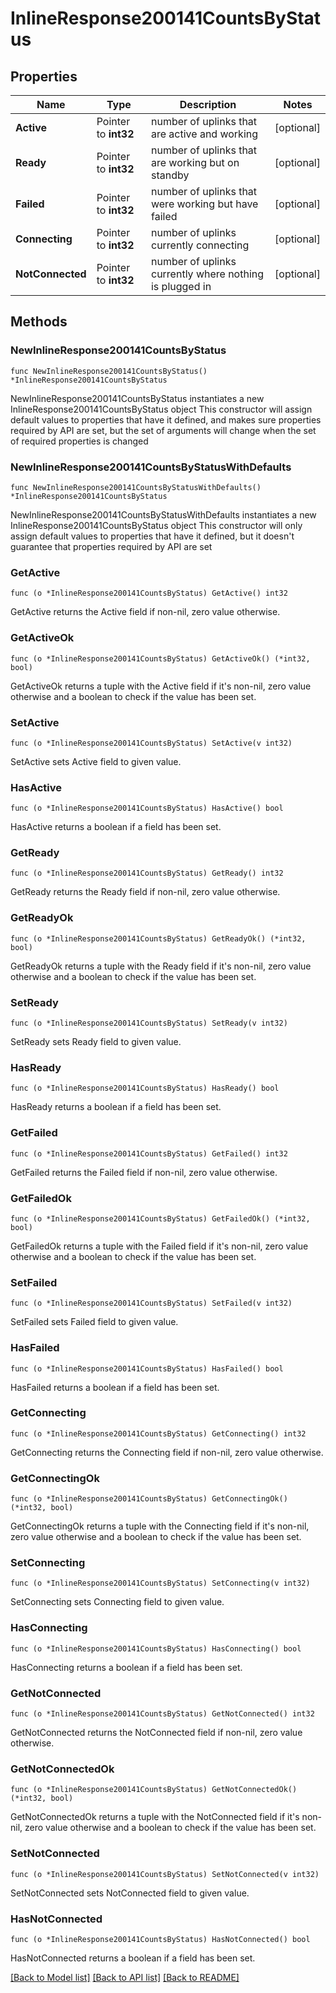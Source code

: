 # InlineResponse200141CountsByStatus

## Properties

Name | Type | Description | Notes
------------ | ------------- | ------------- | -------------
**Active** | Pointer to **int32** | number of uplinks that are active and working | [optional] 
**Ready** | Pointer to **int32** | number of uplinks that are working but on standby | [optional] 
**Failed** | Pointer to **int32** | number of uplinks that were working but have failed | [optional] 
**Connecting** | Pointer to **int32** | number of uplinks currently connecting | [optional] 
**NotConnected** | Pointer to **int32** | number of uplinks currently where nothing is plugged in | [optional] 

## Methods

### NewInlineResponse200141CountsByStatus

`func NewInlineResponse200141CountsByStatus() *InlineResponse200141CountsByStatus`

NewInlineResponse200141CountsByStatus instantiates a new InlineResponse200141CountsByStatus object
This constructor will assign default values to properties that have it defined,
and makes sure properties required by API are set, but the set of arguments
will change when the set of required properties is changed

### NewInlineResponse200141CountsByStatusWithDefaults

`func NewInlineResponse200141CountsByStatusWithDefaults() *InlineResponse200141CountsByStatus`

NewInlineResponse200141CountsByStatusWithDefaults instantiates a new InlineResponse200141CountsByStatus object
This constructor will only assign default values to properties that have it defined,
but it doesn't guarantee that properties required by API are set

### GetActive

`func (o *InlineResponse200141CountsByStatus) GetActive() int32`

GetActive returns the Active field if non-nil, zero value otherwise.

### GetActiveOk

`func (o *InlineResponse200141CountsByStatus) GetActiveOk() (*int32, bool)`

GetActiveOk returns a tuple with the Active field if it's non-nil, zero value otherwise
and a boolean to check if the value has been set.

### SetActive

`func (o *InlineResponse200141CountsByStatus) SetActive(v int32)`

SetActive sets Active field to given value.

### HasActive

`func (o *InlineResponse200141CountsByStatus) HasActive() bool`

HasActive returns a boolean if a field has been set.

### GetReady

`func (o *InlineResponse200141CountsByStatus) GetReady() int32`

GetReady returns the Ready field if non-nil, zero value otherwise.

### GetReadyOk

`func (o *InlineResponse200141CountsByStatus) GetReadyOk() (*int32, bool)`

GetReadyOk returns a tuple with the Ready field if it's non-nil, zero value otherwise
and a boolean to check if the value has been set.

### SetReady

`func (o *InlineResponse200141CountsByStatus) SetReady(v int32)`

SetReady sets Ready field to given value.

### HasReady

`func (o *InlineResponse200141CountsByStatus) HasReady() bool`

HasReady returns a boolean if a field has been set.

### GetFailed

`func (o *InlineResponse200141CountsByStatus) GetFailed() int32`

GetFailed returns the Failed field if non-nil, zero value otherwise.

### GetFailedOk

`func (o *InlineResponse200141CountsByStatus) GetFailedOk() (*int32, bool)`

GetFailedOk returns a tuple with the Failed field if it's non-nil, zero value otherwise
and a boolean to check if the value has been set.

### SetFailed

`func (o *InlineResponse200141CountsByStatus) SetFailed(v int32)`

SetFailed sets Failed field to given value.

### HasFailed

`func (o *InlineResponse200141CountsByStatus) HasFailed() bool`

HasFailed returns a boolean if a field has been set.

### GetConnecting

`func (o *InlineResponse200141CountsByStatus) GetConnecting() int32`

GetConnecting returns the Connecting field if non-nil, zero value otherwise.

### GetConnectingOk

`func (o *InlineResponse200141CountsByStatus) GetConnectingOk() (*int32, bool)`

GetConnectingOk returns a tuple with the Connecting field if it's non-nil, zero value otherwise
and a boolean to check if the value has been set.

### SetConnecting

`func (o *InlineResponse200141CountsByStatus) SetConnecting(v int32)`

SetConnecting sets Connecting field to given value.

### HasConnecting

`func (o *InlineResponse200141CountsByStatus) HasConnecting() bool`

HasConnecting returns a boolean if a field has been set.

### GetNotConnected

`func (o *InlineResponse200141CountsByStatus) GetNotConnected() int32`

GetNotConnected returns the NotConnected field if non-nil, zero value otherwise.

### GetNotConnectedOk

`func (o *InlineResponse200141CountsByStatus) GetNotConnectedOk() (*int32, bool)`

GetNotConnectedOk returns a tuple with the NotConnected field if it's non-nil, zero value otherwise
and a boolean to check if the value has been set.

### SetNotConnected

`func (o *InlineResponse200141CountsByStatus) SetNotConnected(v int32)`

SetNotConnected sets NotConnected field to given value.

### HasNotConnected

`func (o *InlineResponse200141CountsByStatus) HasNotConnected() bool`

HasNotConnected returns a boolean if a field has been set.


[[Back to Model list]](../README.md#documentation-for-models) [[Back to API list]](../README.md#documentation-for-api-endpoints) [[Back to README]](../README.md)


